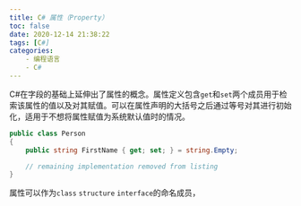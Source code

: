 ```yaml
---
title: C# 属性（Property）
toc: false
date: 2020-12-14 21:38:22
tags: [C#]
categories:
    - 编程语言
    - C#
---
```


C#在字段的基础上延伸出了属性的概念。属性定义包含`get`和`set`两个成员用于检索该属性的值以及对其赋值。可以在属性声明的大括号之后通过等号对其进行初始化，适用于不想将属性赋值为系统默认值时的情况。

<!-- more -->

```C#
public class Person
{
    public string FirstName { get; set; } = string.Empty;

    // remaining implementation removed from listing
}
```

属性可以作为`class` `structure` `interface`的命名成员，
